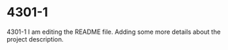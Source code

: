 # 4301-1
4301-1
I am editing the README file. Adding some more details about the project description.
